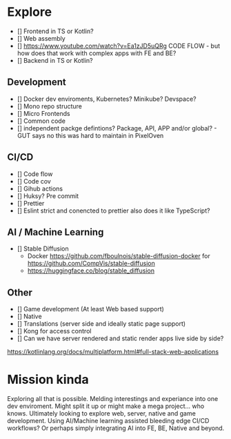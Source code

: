 

# Explore
- [] Frontend in TS or Kotlin?
- [] Web assembly
- [] https://www.youtube.com/watch?v=Ea1zJD5uQRg CODE FLOW - but how does that work with complex apps with FE and BE?
- [] Backend in TS or Kotlin?


## Development
- [] Docker dev enviroments, Kubernetes? Minikube? Devspace?
- [] Mono repo structure
- [] Micro Frontends
- [] Common code
- [] independent packge defintions? Package, API, APP and/or global? - GUT says no this was hard to maintain in PixelOven


## CI/CD
- [] Code flow
- [] Code cov
- [] Gihub actions
- [] Huksy? Pre commit
- [] Prettier
- [] Eslint strict and conencted to prettier also does it like TypeScript?

## AI / Machine Learning
- [] Stable Diffusion
    - Docker https://github.com/fboulnois/stable-diffusion-docker for https://github.com/CompVis/stable-diffusion
    - https://huggingface.co/blog/stable_diffusion

## Other
- [] Game development (At least Web based support)
- [] Native
- [] Translations (server side and ideally static page support)
- [] Kong for access control
- [] Can we have server rendered and static render apps live side by side?


https://kotlinlang.org/docs/multiplatform.html#full-stack-web-applications



# Mission kinda
Exploring all that is possible. Melding interestings and experiance into one dev enviroment. Might split it up or might make a mega project... who knows. Ultimately looking to explore web, server, native and game development. Using AI/Machine learning assisted bleeding edge CI/CD workflows? Or perhaps simply integrating AI into FE, BE, Native and beyond.